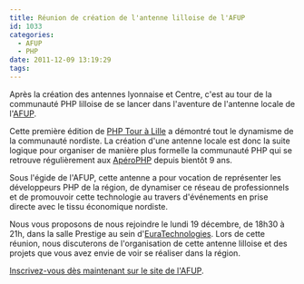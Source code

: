 ```yaml
---
title: Réunion de création de l'antenne lilloise de l'AFUP
id: 1033
categories:
  - AFUP
  - PHP
date: 2011-12-09 13:19:29
tags:
---
```


Après la création des antennes lyonnaise et Centre, c'est au tour de la
communauté PHP lilloise de se lancer dans l'aventure de l'antenne locale de
l'[AFUP](http://afup.org/pages/site/).

Cette première édition de [PHP Tour à Lille](http://afup.org/pages/phptourlille2011/) a démontré tout le dynamisme de la communauté nordiste. La création d'une antenne locale est donc la suite logique pour organiser de manière plus formelle la communauté PHP qui se retrouve régulièrement aux [ApéroPHP](http://aperophp.net/) depuis bientôt 9 ans.

Sous l'égide de l'AFUP, cette antenne a pour vocation de représenter les développeurs PHP de la région, de dynamiser ce réseau de professionnels et de promouvoir cette technologie au travers d'événements en prise directe avec le tissu économique nordiste.

Nous vous proposons de nous rejoindre le lundi 19 décembre, de 18h30 à 21h, dans la salle Prestige au sein d'[EuraTechnologies](http://www.euratechnologies.com/). Lors de cette réunion, nous discuterons de l'organisation de cette antenne lilloise et des projets que vous avez envie de voir se réaliser dans la région.

[Inscrivez-vous dès maintenant sur le site de l'AFUP](http://www.afup.org/pages/rendezvous/).